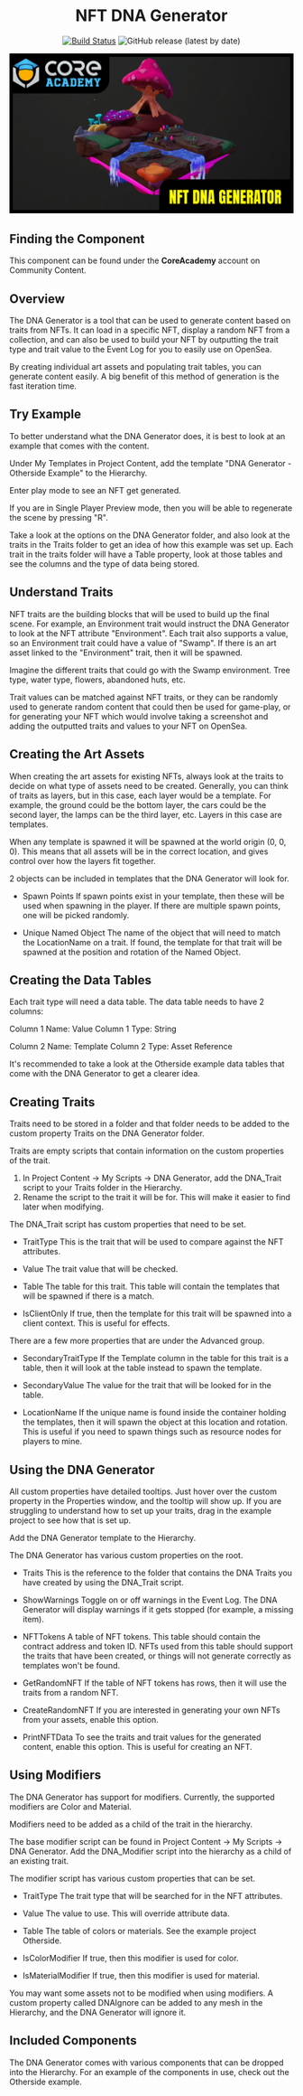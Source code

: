 <div align="center">

# NFT DNA Generator

[![Build Status](https://github.com/ManticoreGamesInc/CC-NFT-DNA-Generator/workflows/CI/badge.svg)](https://github.com/ManticoreGamesInc/CC-NFT-DNA-Generator/actions/workflows/ci.yml?query=workflow%3ACI%29)
![GitHub release (latest by date)](https://img.shields.io/github/v/release/ManticoreGamesInc/CC-NFT-DNA-Generator?style=plastic)

![Preview](/Screenshots/Main.png)

</div>

## Finding the Component

This component can be found under the **CoreAcademy** account on Community Content.

## Overview

The DNA Generator is a tool that can be used to generate content based on traits from NFTs. It can load in a specific NFT, display a random NFT from a collection, and can also be used to build your NFT by outputting the trait type and trait value to the Event Log for you to easily use on OpenSea.

By creating individual art assets and populating trait tables, you can generate content easily. A big benefit of this method of generation is the fast iteration time.

## Try Example

To better understand what the DNA Generator does, it is best to look at an example that comes with the content.

Under My Templates in Project Content, add the template "DNA Generator - Otherside Example" to the Hierarchy.

Enter play mode to see an NFT get generated.

If you are in Single Player Preview mode, then you will be able to regenerate the scene by pressing "R".

Take a look at the options on the DNA Generator folder, and also look at the traits in the Traits folder to get an idea of how this example was set up. Each trait in the traits folder will have a Table property, look at those tables and see the columns and the type of data being stored.

## Understand Traits

NFT traits are the building blocks that will be used to build up the final scene. For example, an Environment trait would instruct the DNA Generator to look at the NFT attribute "Environment". Each trait also supports a value, so an Environment trait could have a value of "Swamp". If there is an art asset linked to the "Environment" trait, then it will be spawned.

Imagine the different traits that could go with the Swamp environment. Tree type, water type, flowers, abandoned huts, etc.

Trait values can be matched against NFT traits, or they can be randomly used to generate random content that could then be used for game-play, or for generating your NFT which would involve taking a screenshot and adding the outputted traits and values to your NFT on OpenSea.

## Creating the Art Assets

When creating the art assets for existing NFTs, always look at the traits to decide on what type of assets need to be created.
Generally, you can think of traits as layers, but in this case, each layer would be a template. For example, the ground could be
the bottom layer, the cars could be the second layer, the lamps can be the third layer, etc. Layers in this case are templates.

When any template is spawned it will be spawned at the world origin (0, 0, 0). This means that all assets will be in the correct
location, and gives control over how the layers fit together.

2 objects can be included in templates that the DNA Generator will look for.

- Spawn Points
  If spawn points exist in your template, then these will be used when spawning in the player. If there are multiple spawn points, one will be picked randomly.

- Unique Named Object
  The name of the object that will need to match the LocationName on a trait. If found, the template for that trait will be spawned at the position and rotation of the Named Object.

## Creating the Data Tables

Each trait type will need a data table. The data table needs to have 2 columns:

Column 1 Name: Value
Column 1 Type: String

Column 2 Name: Template
Column 2 Type: Asset Reference

It's recommended to take a look at the Otherside example data tables that come with the DNA Generator to get a clearer idea.

## Creating Traits

Traits need to be stored in a folder and that folder needs to be added to the custom property Traits on the DNA Generator folder.

Traits are empty scripts that contain information on the custom properties of the trait.

1. In Project Content -> My Scripts -> DNA Generator, add the DNA_Trait script to your Traits folder in the Hierarchy.
2. Rename the script to the trait it will be for. This will make it easier to find later when modifying.

The DNA_Trait script has custom properties that need to be set.

- TraitType
  This is the trait that will be used to compare against the NFT attributes.

- Value
  The trait value that will be checked.

- Table
  The table for this trait. This table will contain the templates that will be spawned if there is a match.

- IsClientOnly
  If true, then the template for this trait will be spawned into a client context. This is useful for effects.

There are a few more properties that are under the Advanced group.

- SecondaryTraitType
  If the Template column in the table for this trait is a table, then it will look at the table instead to spawn the template.

- SecondaryValue
  The value for the trait that will be looked for in the table.

- LocationName
  If the unique name is found inside the container holding the templates, then it will spawn the object at this location and rotation. This is useful if you need to spawn things such as resource nodes for players to mine.

## Using the DNA Generator

All custom properties have detailed tooltips. Just hover over the custom property in the Properties window, and the tooltip will show up. If you are struggling to understand how to set up your traits, drag in the example project to see how that is set up.

Add the DNA Generator template to the Hierarchy.

The DNA Generator has various custom properties on the root.

- Traits
  This is the reference to the folder that contains the DNA Traits you have created by using the DNA_Trait script.

- ShowWarnings
  Toggle on or off warnings in the Event Log. The DNA Generator will display warnings if it gets stopped (for example, a missing item).

- NFTTokens
  A table of NFT tokens. This table should contain the contract address and token ID. NFTs used from this table should support the
  traits that have been created, or things will not generate correctly as templates won't be found.

- GetRandomNFT
  If the table of NFT tokens has rows, then it will use the traits from a random NFT.

- CreateRandomNFT
  If you are interested in generating your own NFTs from your assets, enable this option.

- PrintNFTData
  To see the traits and trait values for the generated content, enable this option. This is useful for creating an NFT.

## Using Modifiers

The DNA Generator has support for modifiers. Currently, the supported modifiers are Color and Material.

Modifiers need to be added as a child of the trait in the hierarchy.

The base modifier script can be found in Project Content -> My Scripts -> DNA Generator. Add the DNA_Modifier script into the hierarchy as a child of an existing trait.

The modifier script has various custom properties that can be set.

- TraitType
  The trait type that will be searched for in the NFT attributes.

- Value
  The value to use. This will override attribute data.

- Table
  The table of colors or materials. See the example project Otherside.

- IsColorModifier
  If true, then this modifier is used for color.

- IsMaterialModifier
  If true, then this modifier is used for material.

You may want some assets not to be modified when using modifiers. A custom property called DNAIgnore can be added to any mesh in the Hierarchy, and the DNA Generator will ignore it.

## Included Components

The DNA Generator comes with various components that can be dropped into the Hierarchy. For an example of the components
in use, check out the Otherside example.
